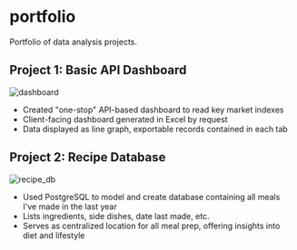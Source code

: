 # portfolio
Portfolio of data analysis projects.

## Project 1: Basic API Dashboard

![dashboard](https://user-images.githubusercontent.com/94941359/230518289-05d9f005-51d8-4f23-95e8-24edd095775a.png)

* Created "one-stop" API-based dashboard to read key market indexes
* Client-facing dashboard generated in Excel by request
* Data displayed as line graph, exportable records contained in each tab


## Project 2: Recipe Database

![recipe_db](https://user-images.githubusercontent.com/94941359/230518625-28d23e2a-5c78-466a-82ba-26b1eef9c87d.png)

* Used PostgreSQL to model and create database containing all meals I've made in the last year
* Lists ingredients, side dishes, date last made, etc.
* Serves as centralized location for all meal prep, offering insights into diet and lifestyle
